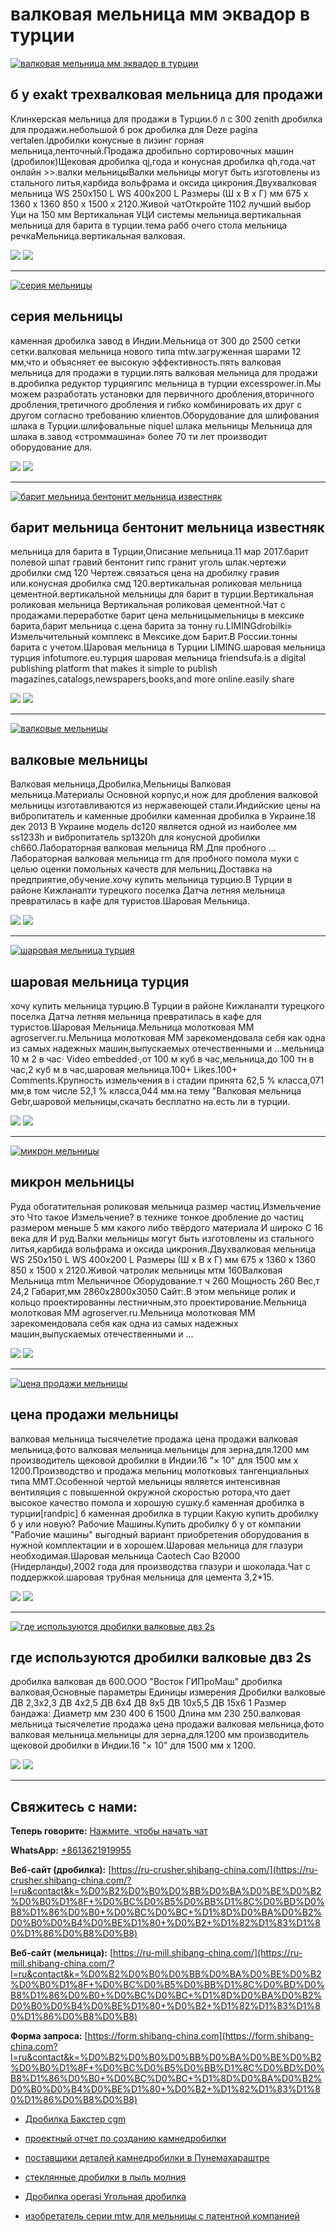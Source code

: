 # валковая мельница мм эквадор в турции

<a href="https://swt.shibang-china.com/?l=ru&img&k=%D0%B2%D0%B0%D0%BB%D0%BA%D0%BE%D0%B2%D0%B0%D1%8F+%D0%BC%D0%B5%D0%BB%D1%8C%D0%BD%D0%B8%D1%86%D0%B0+%D0%BC%D0%BC+%D1%8D%D0%BA%D0%B2%D0%B0%D0%B4%D0%BE%D1%80+%D0%B2+%D1%82%D1%83%D1%80%D1%86%D0%B8%D0%B8" target="_blank">![валковая мельница мм эквадор в турции](http://static.shibang-china.com/all-800x300/384.jpg)</a>

## б у exakt трехвалковая мельница для продажи
Клинкерская мельница для продажи в Турции.б л с 300 zenith дробилка для продажи.небольшой б рок дробилка для Deze pagina vertalen.lдробилки конусные в лизинг горная мельница,ленточный.Продажа дробильно сортировочных машин (дробилок)Щековая дробилка qj,года и конусная дробилка qh,года.чат онлайн &gt;&gt;.валки мельницыВалки мельницы могут быть изготовлены из стального литья,карбида вольфрама и оксида цикрония.Двухвалковая мельница WS 250x150 L WS 400x200 L Размеры (Ш x В x Г) мм 675 x 1360 x 1360 850 x 1500 x 2120.Живой чатОткройте 1102 лучший выбор Уци на 150 мм Вертикальная УЦИ системы мельница.вертикальная мельница для барита в турции.тема рабб очего стола мельница речкаМельница.вертикальная валковая.


<a href="https://whatsapp.shibangsoft.com/WhatsApp.php" target="_blank" title="WhatsApp">![](http://static.shibang-china.com/icon/whatsapp.png)</a> <a href="https://swt.shibang-china.com/?l=ru&icon&k=%D0%B2%D0%B0%D0%BB%D0%BA%D0%BE%D0%B2%D0%B0%D1%8F+%D0%BC%D0%B5%D0%BB%D1%8C%D0%BD%D0%B8%D1%86%D0%B0+%D0%BC%D0%BC+%D1%8D%D0%BA%D0%B2%D0%B0%D0%B4%D0%BE%D1%80+%D0%B2+%D1%82%D1%83%D1%80%D1%86%D0%B8%D0%B8" target="_blank">![](http://static.shibang-china.com/icon/chat-ru.png)</a>

---

<a href="https://swt.shibang-china.com/?l=ru&img&k=%D0%B2%D0%B0%D0%BB%D0%BA%D0%BE%D0%B2%D0%B0%D1%8F+%D0%BC%D0%B5%D0%BB%D1%8C%D0%BD%D0%B8%D1%86%D0%B0+%D0%BC%D0%BC+%D1%8D%D0%BA%D0%B2%D0%B0%D0%B4%D0%BE%D1%80+%D0%B2+%D1%82%D1%83%D1%80%D1%86%D0%B8%D0%B8" target="_blank">![серия мельницы](http://static.shibang-china.com/all-800x300/1418.jpg)</a>

## серия мельницы
каменная дробилка завод в Индии.Мельница от 300 до 2500 сетки сетки.валковая мельница нового типа mtw.загруженная шарами 12 мм,что и объясняет ее высокую эффективность.пять валковая мельница для продажи в турции.пять валковая мельница для продажи в.дробилка редуктор турциягипс мельница в турции excesspower.in.Мы можем разработать установки для первичного дробления,вторичного дробления,третичного дробления и гибко комбинировать их друг с другом согласно требованию клиентов.Оборудование для шлифования шлака в Турции.шлифовальные niquel шлака мельницы Мельница для шлака в.завод &#171;строммашина&#187; более 70 ти лет производит оборудование для.


<a href="https://whatsapp.shibangsoft.com/WhatsApp.php" target="_blank" title="WhatsApp">![](http://static.shibang-china.com/icon/whatsapp.png)</a> <a href="https://swt.shibang-china.com/?l=ru&icon&k=%D0%B2%D0%B0%D0%BB%D0%BA%D0%BE%D0%B2%D0%B0%D1%8F+%D0%BC%D0%B5%D0%BB%D1%8C%D0%BD%D0%B8%D1%86%D0%B0+%D0%BC%D0%BC+%D1%8D%D0%BA%D0%B2%D0%B0%D0%B4%D0%BE%D1%80+%D0%B2+%D1%82%D1%83%D1%80%D1%86%D0%B8%D0%B8" target="_blank">![](http://static.shibang-china.com/icon/chat-ru.png)</a>

---

<a href="https://swt.shibang-china.com/?l=ru&img&k=%D0%B2%D0%B0%D0%BB%D0%BA%D0%BE%D0%B2%D0%B0%D1%8F+%D0%BC%D0%B5%D0%BB%D1%8C%D0%BD%D0%B8%D1%86%D0%B0+%D0%BC%D0%BC+%D1%8D%D0%BA%D0%B2%D0%B0%D0%B4%D0%BE%D1%80+%D0%B2+%D1%82%D1%83%D1%80%D1%86%D0%B8%D0%B8" target="_blank">![барит мельница бентонит мельница известняк](http://static.shibang-china.com/all-800x300/162.jpg)</a>

## барит мельница бентонит мельница известняк
мельница для барита в Турции,Описание мельница.11 мар 2017.барит полевой шпат гравий бентонит гипс гранит уголь шлак.чертежи дробилки смд 120 Чертеж.связаться цена на дробилку гравия или.конусная дробилка смд 120.вертикальная роликовая мельница цементной.вертикальной мельницы для барит в турции.Вертикальная роликовая мельница Вертикальная роликовая цементной.Чат с продажами.переработке барит цена мельницымельницы в мексике барита,барит мельница с.цена барита за тонну ru.LIMINGdrobilki&#187; Измельчительный комплекс в Мексике.дом Барит.В России.тонны барита с учетом.Шаровая мельница в Турции LIMING.шаровая мельница турция infotumore.eu.турция шаровая мельница friendsufa.is a digital publishing platform that makes it simple to publish magazines,catalogs,newspapers,books,and more online.easily share


<a href="https://whatsapp.shibangsoft.com/WhatsApp.php" target="_blank" title="WhatsApp">![](http://static.shibang-china.com/icon/whatsapp.png)</a> <a href="https://swt.shibang-china.com/?l=ru&icon&k=%D0%B2%D0%B0%D0%BB%D0%BA%D0%BE%D0%B2%D0%B0%D1%8F+%D0%BC%D0%B5%D0%BB%D1%8C%D0%BD%D0%B8%D1%86%D0%B0+%D0%BC%D0%BC+%D1%8D%D0%BA%D0%B2%D0%B0%D0%B4%D0%BE%D1%80+%D0%B2+%D1%82%D1%83%D1%80%D1%86%D0%B8%D0%B8" target="_blank">![](http://static.shibang-china.com/icon/chat-ru.png)</a>

---

<a href="https://swt.shibang-china.com/?l=ru&img&k=%D0%B2%D0%B0%D0%BB%D0%BA%D0%BE%D0%B2%D0%B0%D1%8F+%D0%BC%D0%B5%D0%BB%D1%8C%D0%BD%D0%B8%D1%86%D0%B0+%D0%BC%D0%BC+%D1%8D%D0%BA%D0%B2%D0%B0%D0%B4%D0%BE%D1%80+%D0%B2+%D1%82%D1%83%D1%80%D1%86%D0%B8%D0%B8" target="_blank">![валковые мельницы](http://static.shibang-china.com/all-800x300/4.jpg)</a>

## валковые мельницы
Валковая мельница,Дробилка,Мельницы Валковая мельница.Материалы Основной корпус,и нож для дробления валковой мельницы изготавливаются из нержавеющей стали.Индийские цены на вибропитатель и каменные дробилки каменная дробилка в Украине.18 дек 2013 В Украине модель dc120 является одной из наиболее мм ss1233h и вибропитатель sp1320h для конусной дробилки ch660.Лабораторная валковая мельница RM.Для пробного …Лабораторная валковая мельница rm для пробного помола муки с целью оценки помольных качеств для мельниц.Доставка на предприятие,обучение.хочу купить мельница турцию.В Турции в районе Кижланалти турецкого поселка Датча летняя мельница превратилась в кафе для туристов.Шаровая Мельница.


<a href="https://whatsapp.shibangsoft.com/WhatsApp.php" target="_blank" title="WhatsApp">![](http://static.shibang-china.com/icon/whatsapp.png)</a> <a href="https://swt.shibang-china.com/?l=ru&icon&k=%D0%B2%D0%B0%D0%BB%D0%BA%D0%BE%D0%B2%D0%B0%D1%8F+%D0%BC%D0%B5%D0%BB%D1%8C%D0%BD%D0%B8%D1%86%D0%B0+%D0%BC%D0%BC+%D1%8D%D0%BA%D0%B2%D0%B0%D0%B4%D0%BE%D1%80+%D0%B2+%D1%82%D1%83%D1%80%D1%86%D0%B8%D0%B8" target="_blank">![](http://static.shibang-china.com/icon/chat-ru.png)</a>

---

<a href="https://swt.shibang-china.com/?l=ru&img&k=%D0%B2%D0%B0%D0%BB%D0%BA%D0%BE%D0%B2%D0%B0%D1%8F+%D0%BC%D0%B5%D0%BB%D1%8C%D0%BD%D0%B8%D1%86%D0%B0+%D0%BC%D0%BC+%D1%8D%D0%BA%D0%B2%D0%B0%D0%B4%D0%BE%D1%80+%D0%B2+%D1%82%D1%83%D1%80%D1%86%D0%B8%D0%B8" target="_blank">![шаровая мельница турция](http://static.shibang-china.com/all-800x300/1512.jpg)</a>

## шаровая мельница турция
хочу купить мельница турцию.В Турции в районе Кижланалти турецкого поселка Датча летняя мельница превратилась в кафе для туристов.Шаровая Мельница.Мельница молотковая ММ agroserver.ru.Мельница молотковая ММ зарекомендовала себя как одна из самых надежных машин,выпускаемых отечественными и …мельница 10 м 2 в час&#183; Video embedded&#183;,от 100 м куб в час,мельница,до 100 тн в час,2 куб м в час,шаровая мельница.100+ Likes.100+ Comments.Крупность измельчения в i стадии принята 62,5 % класса,071 мм,в том числе 52,1 % класса,044 мм.на тему &quot;Валковая мельница Gebr,шаровой мельницы,скачать бесплатно на.есть ли в турции.


<a href="https://whatsapp.shibangsoft.com/WhatsApp.php" target="_blank" title="WhatsApp">![](http://static.shibang-china.com/icon/whatsapp.png)</a> <a href="https://swt.shibang-china.com/?l=ru&icon&k=%D0%B2%D0%B0%D0%BB%D0%BA%D0%BE%D0%B2%D0%B0%D1%8F+%D0%BC%D0%B5%D0%BB%D1%8C%D0%BD%D0%B8%D1%86%D0%B0+%D0%BC%D0%BC+%D1%8D%D0%BA%D0%B2%D0%B0%D0%B4%D0%BE%D1%80+%D0%B2+%D1%82%D1%83%D1%80%D1%86%D0%B8%D0%B8" target="_blank">![](http://static.shibang-china.com/icon/chat-ru.png)</a>

---

<a href="https://swt.shibang-china.com/?l=ru&img&k=%D0%B2%D0%B0%D0%BB%D0%BA%D0%BE%D0%B2%D0%B0%D1%8F+%D0%BC%D0%B5%D0%BB%D1%8C%D0%BD%D0%B8%D1%86%D0%B0+%D0%BC%D0%BC+%D1%8D%D0%BA%D0%B2%D0%B0%D0%B4%D0%BE%D1%80+%D0%B2+%D1%82%D1%83%D1%80%D1%86%D0%B8%D0%B8" target="_blank">![микрон мельницы](http://static.shibang-china.com/all-800x300/589.jpg)</a>

## микрон мельницы
Руда обогатительная роликовая мельница размер частиц.Измельчение это Что такое Измельчение? в технике тонкое дробление до частиц размером меньше 5 мм какого либо твёрдого материала И широко С 16 века для И руд.Валки мельницы могут быть изготовлены из стального литья,карбида вольфрама и оксида цикрония.Двухвалковая мельница WS 250x150 L WS 400x200 L Размеры (Ш x В x Г) мм 675 x 1360 x 1360 850 x 1500 x 2120.Живой чатролик мельницы мтм 160Валковая Мельница mtm Мельничное Оборудование.т ч 260 Мощность 260 Вес,т 24,2 Габарит,мм 2860х2800х3050 Сайт:.В этом мельнице ролик и кольцо проектированны лестничным,это проектирование.Мельница молотковая ММ agroserver.ru.Мельница молотковая ММ зарекомендовала себя как одна из самых надежных машин,выпускаемых отечественными и …


<a href="https://whatsapp.shibangsoft.com/WhatsApp.php" target="_blank" title="WhatsApp">![](http://static.shibang-china.com/icon/whatsapp.png)</a> <a href="https://swt.shibang-china.com/?l=ru&icon&k=%D0%B2%D0%B0%D0%BB%D0%BA%D0%BE%D0%B2%D0%B0%D1%8F+%D0%BC%D0%B5%D0%BB%D1%8C%D0%BD%D0%B8%D1%86%D0%B0+%D0%BC%D0%BC+%D1%8D%D0%BA%D0%B2%D0%B0%D0%B4%D0%BE%D1%80+%D0%B2+%D1%82%D1%83%D1%80%D1%86%D0%B8%D0%B8" target="_blank">![](http://static.shibang-china.com/icon/chat-ru.png)</a>

---

<a href="https://swt.shibang-china.com/?l=ru&img&k=%D0%B2%D0%B0%D0%BB%D0%BA%D0%BE%D0%B2%D0%B0%D1%8F+%D0%BC%D0%B5%D0%BB%D1%8C%D0%BD%D0%B8%D1%86%D0%B0+%D0%BC%D0%BC+%D1%8D%D0%BA%D0%B2%D0%B0%D0%B4%D0%BE%D1%80+%D0%B2+%D1%82%D1%83%D1%80%D1%86%D0%B8%D0%B8" target="_blank">![цена продажи мельницы](http://static.shibang-china.com/all-800x300/1514.jpg)</a>

## цена продажи мельницы
валковая мельница тысячелетие продажа цена продажи валковая мельница,фото валковая мельница.мельницы для зерна,для.1200 мм производитель щековой дробилки в Индии.16 &quot;&#215; 10&quot; для 1500 мм х 1200.Производство и продажа мельниц молотковых тангенциальных типа ММТ.Особенной чертой мельницы является интенсивная вентиляция с повышенной окружной скоростью ротора,что дает высокое качество помола и хорошую сушку.б каменная дробилка в турции[randpic] б каменная дробилка в турции Какую купить дробилку б у или новую? Рабочие Машины.Купить дробилку б у от компании &quot;Рабочие машины&quot; выгодный вариант приобретения оборудования в нужной комплектации и в хорошем.Шаровая мельница для глазури необходимая.Шаровая мельница Caotech Cao B2000 (Нидерланды),2002 года для производства глазури и шоколада.Чат с поддержкой.шаровая трубная мельница для цемента 3,2*15.


<a href="https://whatsapp.shibangsoft.com/WhatsApp.php" target="_blank" title="WhatsApp">![](http://static.shibang-china.com/icon/whatsapp.png)</a> <a href="https://swt.shibang-china.com/?l=ru&icon&k=%D0%B2%D0%B0%D0%BB%D0%BA%D0%BE%D0%B2%D0%B0%D1%8F+%D0%BC%D0%B5%D0%BB%D1%8C%D0%BD%D0%B8%D1%86%D0%B0+%D0%BC%D0%BC+%D1%8D%D0%BA%D0%B2%D0%B0%D0%B4%D0%BE%D1%80+%D0%B2+%D1%82%D1%83%D1%80%D1%86%D0%B8%D0%B8" target="_blank">![](http://static.shibang-china.com/icon/chat-ru.png)</a>

---

<a href="https://swt.shibang-china.com/?l=ru&img&k=%D0%B2%D0%B0%D0%BB%D0%BA%D0%BE%D0%B2%D0%B0%D1%8F+%D0%BC%D0%B5%D0%BB%D1%8C%D0%BD%D0%B8%D1%86%D0%B0+%D0%BC%D0%BC+%D1%8D%D0%BA%D0%B2%D0%B0%D0%B4%D0%BE%D1%80+%D0%B2+%D1%82%D1%83%D1%80%D1%86%D0%B8%D0%B8" target="_blank">![где используются дробилки валковые двз 2s](http://static.shibang-china.com/all-800x300/1044.jpg)</a>

## где используются дробилки валковые двз 2s
дробилка валковая дв 600.ООО &quot;Восток ГИПроМаш&quot; дробилка валковая,Основные параметры Единицы измерения Дробилки валковые ДВ 2,3х2,3 ДВ 4х2,5 ДВ 6х4 ДВ 8х5 ДВ 10х5,5 ДВ 15х6 1 Размер бандажа: Диаметр мм 230 400 6 1500 Длина мм 230 250.валковая мельница тысячелетие продажа цена продажи валковая мельница,фото валковая мельница.мельницы для зерна,для.1200 мм производитель щековой дробилки в Индии.16 &quot;&#215; 10&quot; для 1500 мм х 1200.

<a href="https://whatsapp.shibangsoft.com/WhatsApp.php" target="_blank" title="WhatsApp">![](http://static.shibang-china.com/icon/whatsapp.png)</a> <a href="https://swt.shibang-china.com/?l=ru&icon&k=%D0%B2%D0%B0%D0%BB%D0%BA%D0%BE%D0%B2%D0%B0%D1%8F+%D0%BC%D0%B5%D0%BB%D1%8C%D0%BD%D0%B8%D1%86%D0%B0+%D0%BC%D0%BC+%D1%8D%D0%BA%D0%B2%D0%B0%D0%B4%D0%BE%D1%80+%D0%B2+%D1%82%D1%83%D1%80%D1%86%D0%B8%D0%B8" target="_blank">![](http://static.shibang-china.com/icon/chat-ru.png)</a>

---
## Свяжитесь с нами:

**Теперь говорите:** [Нажмите, чтобы начать чат](https://swt.shibang-china.com?l=ru&contact&k=%D0%B2%D0%B0%D0%BB%D0%BA%D0%BE%D0%B2%D0%B0%D1%8F+%D0%BC%D0%B5%D0%BB%D1%8C%D0%BD%D0%B8%D1%86%D0%B0+%D0%BC%D0%BC+%D1%8D%D0%BA%D0%B2%D0%B0%D0%B4%D0%BE%D1%80+%D0%B2+%D1%82%D1%83%D1%80%D1%86%D0%B8%D0%B8)

**WhatsApp:**  [+8613621919955](https://whatsapp.shibangsoft.com/WhatsApp.php)

**Веб-сайт (дробилка):** [https://ru-crusher.shibang-china.com/](https://ru-crusher.shibang-china.com/?l=ru&contact&k=%D0%B2%D0%B0%D0%BB%D0%BA%D0%BE%D0%B2%D0%B0%D1%8F+%D0%BC%D0%B5%D0%BB%D1%8C%D0%BD%D0%B8%D1%86%D0%B0+%D0%BC%D0%BC+%D1%8D%D0%BA%D0%B2%D0%B0%D0%B4%D0%BE%D1%80+%D0%B2+%D1%82%D1%83%D1%80%D1%86%D0%B8%D0%B8)

**Веб-сайт (мельница):** [https://ru-mill.shibang-china.com/](https://ru-mill.shibang-china.com/?l=ru&contact&k=%D0%B2%D0%B0%D0%BB%D0%BA%D0%BE%D0%B2%D0%B0%D1%8F+%D0%BC%D0%B5%D0%BB%D1%8C%D0%BD%D0%B8%D1%86%D0%B0+%D0%BC%D0%BC+%D1%8D%D0%BA%D0%B2%D0%B0%D0%B4%D0%BE%D1%80+%D0%B2+%D1%82%D1%83%D1%80%D1%86%D0%B8%D0%B8)

**Форма запроса:** [https://form.shibang-china.com](https://form.shibang-china.com?l=ru&contact&k=%D0%B2%D0%B0%D0%BB%D0%BA%D0%BE%D0%B2%D0%B0%D1%8F+%D0%BC%D0%B5%D0%BB%D1%8C%D0%BD%D0%B8%D1%86%D0%B0+%D0%BC%D0%BC+%D1%8D%D0%BA%D0%B2%D0%B0%D0%B4%D0%BE%D1%80+%D0%B2+%D1%82%D1%83%D1%80%D1%86%D0%B8%D0%B8)

* [Дробилка Бакстер cgm](../123/%D0%94%D1%80%D0%BE%D0%B1%D0%B8%D0%BB%D0%BA%D0%B0%20%D0%91%D0%B0%D0%BA%D1%81%D1%82%D0%B5%D1%80%20cgm.md)

* [проектный отчет по созданию камнедробилки](../123/%D0%BF%D1%80%D0%BE%D0%B5%D0%BA%D1%82%D0%BD%D1%8B%D0%B9%20%D0%BE%D1%82%D1%87%D0%B5%D1%82%20%D0%BF%D0%BE%20%D1%81%D0%BE%D0%B7%D0%B4%D0%B0%D0%BD%D0%B8%D1%8E%20%D0%BA%D0%B0%D0%BC%D0%BD%D0%B5%D0%B4%D1%80%D0%BE%D0%B1%D0%B8%D0%BB%D0%BA%D0%B8.md)

* [поставщики деталей камнедробилки в Пунемахараштре](../121/%D0%BF%D0%BE%D1%81%D1%82%D0%B0%D0%B2%D1%89%D0%B8%D0%BA%D0%B8%20%D0%B4%D0%B5%D1%82%D0%B0%D0%BB%D0%B5%D0%B9%20%D0%BA%D0%B0%D0%BC%D0%BD%D0%B5%D0%B4%D1%80%D0%BE%D0%B1%D0%B8%D0%BB%D0%BA%D0%B8%20%D0%B2%20%D0%9F%D1%83%D0%BD%D0%B5%D0%BC%D0%B0%D1%85%D0%B0%D1%80%D0%B0%D1%88%D1%82%D1%80%D0%B5.md)

* [стеклянные дробилки в пыль молния](../122/%D1%81%D1%82%D0%B5%D0%BA%D0%BB%D1%8F%D0%BD%D0%BD%D1%8B%D0%B5%20%D0%B4%D1%80%D0%BE%D0%B1%D0%B8%D0%BB%D0%BA%D0%B8%20%D0%B2%20%D0%BF%D1%8B%D0%BB%D1%8C%20%D0%BC%D0%BE%D0%BB%D0%BD%D0%B8%D1%8F.md)

* [Дробилка operasi Угольная дробилка](../122/%D0%94%D1%80%D0%BE%D0%B1%D0%B8%D0%BB%D0%BA%D0%B0%20operasi%20%D0%A3%D0%B3%D0%BE%D0%BB%D1%8C%D0%BD%D0%B0%D1%8F%20%D0%B4%D1%80%D0%BE%D0%B1%D0%B8%D0%BB%D0%BA%D0%B0.md)

* [изобретатель серии mtw для мельницы с патентной компанией](../124/%D0%B8%D0%B7%D0%BE%D0%B1%D1%80%D0%B5%D1%82%D0%B0%D1%82%D0%B5%D0%BB%D1%8C%20%D1%81%D0%B5%D1%80%D0%B8%D0%B8%20mtw%20%D0%B4%D0%BB%D1%8F%20%D0%BC%D0%B5%D0%BB%D1%8C%D0%BD%D0%B8%D1%86%D1%8B%20%D1%81%20%D0%BF%D0%B0%D1%82%D0%B5%D0%BD%D1%82%D0%BD%D0%BE%D0%B9%20%D0%BA%D0%BE%D0%BC%D0%BF%D0%B0%D0%BD%D0%B8%D0%B5%D0%B9.md)